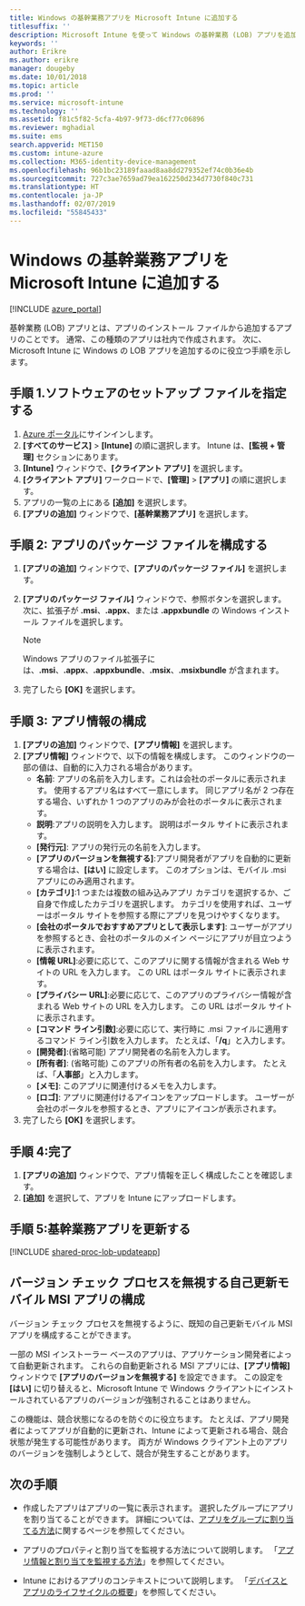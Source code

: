 ```yaml
---
title: Windows の基幹業務アプリを Microsoft Intune に追加する
titlesuffix: ''
description: Microsoft Intune を使って Windows の基幹業務 (LOB) アプリを追加する方法について説明します。
keywords: ''
author: Erikre
ms.author: erikre
manager: dougeby
ms.date: 10/01/2018
ms.topic: article
ms.prod: ''
ms.service: microsoft-intune
ms.technology: ''
ms.assetid: f81c5f82-5cfa-4b97-9f73-d6cf77c06896
ms.reviewer: mghadial
ms.suite: ems
search.appverid: MET150
ms.custom: intune-azure
ms.collection: M365-identity-device-management
ms.openlocfilehash: 96b1bc23189faaad8aa8dd279352ef74c0b36e4b
ms.sourcegitcommit: 727c3ae7659ad79ea162250d234d7730f840c731
ms.translationtype: HT
ms.contentlocale: ja-JP
ms.lasthandoff: 02/07/2019
ms.locfileid: "55845433"
---
```

# <a name="add-a-windows-line-of-business-app-to-microsoft-intune"></a>Windows の基幹業務アプリを Microsoft Intune に追加する

[!INCLUDE [azure_portal](./includes/azure_portal.md)]

基幹業務 (LOB) アプリとは、アプリのインストール ファイルから追加するアプリのことです。 通常、この種類のアプリは社内で作成されます。 次に、Microsoft Intune に Windows の LOB アプリを追加するのに役立つ手順を示します。

## <a name="step-1-specify-the-software-setup-file"></a>手順 1.ソフトウェアのセットアップ ファイルを指定する

1. [Azure ポータル](https://portal.azure.com)にサインインします。
2. **[すべてのサービス]** > **[Intune]** の順に選択します。 Intune は、**[監視 + 管理]** セクションにあります。
3. **[Intune]** ウィンドウで、**[クライアント アプリ]** を選択します。
4. **[クライアント アプリ]** ワークロードで、**[管理]** > **[アプリ]** の順に選択します。
5. アプリの一覧の上にある **[追加]** を選択します。
6. **[アプリの追加]** ウィンドウで、**[基幹業務アプリ]** を選択します。

## <a name="step-2-configure-the-app-package-file"></a>手順 2: アプリのパッケージ ファイルを構成する

1. **[アプリの追加]** ウィンドウで、**[アプリのパッケージ ファイル]** を選択します。
2. **[アプリのパッケージ ファイル]** ウィンドウで、参照ボタンを選択します。 次に、拡張子が **.msi**、**.appx**、または **.appxbundle** の Windows インストール ファイルを選択します。

    > [!NOTE]
    > Windows アプリのファイル拡張子には、**.msi**、**.appx**、**.appxbundle**、**.msix**、**.msixbundle** が含まれます。  

1. 完了したら **[OK]** を選択します。


## <a name="step-3-configure-app-information"></a>手順 3: アプリ情報の構成

1. **[アプリの追加]** ウィンドウで、**[アプリ情報]** を選択します。
2. **[アプリ情報]** ウィンドウで、以下の情報を構成します。 このウィンドウの一部の値は、自動的に入力される場合があります。
    - **名前**: アプリの名前を入力します。これは会社のポータルに表示されます。 使用するアプリ名はすべて一意にします。 同じアプリ名が 2 つ存在する場合、いずれか 1 つのアプリのみが会社のポータルに表示されます。
    - **説明**:アプリの説明を入力します。 説明はポータル サイトに表示されます。
    - **[発行元]**: アプリの発行元の名前を入力します。
    - **[アプリのバージョンを無視する]**:アプリ開発者がアプリを自動的に更新する場合は、**[はい]** に設定します。 このオプションは、モバイル .msi アプリにのみ適用されます。
    - **[カテゴリ]**:1 つまたは複数の組み込みアプリ カテゴリを選択するか、ご自身で作成したカテゴリを選択します。 カテゴリを使用すれば、ユーザーはポータル サイトを参照する際にアプリを見つけやすくなります。
    - **[会社のポータルでおすすめアプリとして表示します]**: ユーザーがアプリを参照するとき、会社のポータルのメイン ページにアプリが目立つように表示されます。
    - **[情報 URL]**:必要に応じて、このアプリに関する情報が含まれる Web サイトの URL を入力します。 この URL はポータル サイトに表示されます。
    - **[プライバシー URL]**:必要に応じて、このアプリのプライバシー情報が含まれる Web サイトの URL を入力します。 この URL はポータル サイトに表示されます。
    - **[コマンド ライン引数]**:必要に応じて、実行時に .msi ファイルに適用するコマンド ライン引数を入力します。 たとえば、「**/q**」と入力します。
    - **[開発者]**:(省略可能) アプリ開発者の名前を入力します。
    - **[所有者]**: (省略可能) このアプリの所有者の名前を入力します。 たとえば、「**人事部**」と入力します。
    - **[メモ]**: このアプリに関連付けるメモを入力します。
    - **[ロゴ]**: アプリに関連付けるアイコンをアップロードします。 ユーザーが会社のポータルを参照するとき、アプリにアイコンが表示されます。
3. 完了したら **[OK]** を選択します。

## <a name="step-4-finish-up"></a>手順 4:完了

1. **[アプリの追加]** ウィンドウで、アプリ情報を正しく構成したことを確認します。
2. **[追加]** を選択して、アプリを Intune にアップロードします。

## <a name="step-5-update-a-line-of-business-app"></a>手順 5:基幹業務アプリを更新する

[!INCLUDE [shared-proc-lob-updateapp](./includes/shared-proc-lob-updateapp.md)]

## <a name="configure-a-self-updating-mobile-msi-app-to-ignore-the-version-check-process"></a>バージョン チェック プロセスを無視する自己更新モバイル MSI アプリの構成

バージョン チェック プロセスを無視するように、既知の自己更新モバイル MSI アプリを構成することができます。 

一部の MSI インストーラー ベースのアプリは、アプリケーション開発者によって自動更新されます。 これらの自動更新される MSI アプリには、**[アプリ情報]** ウィンドウで **[アプリのバージョンを無視する]** を設定できます。 この設定を **[はい]** に切り替えると、Microsoft Intune で Windows クライアントにインストールされているアプリのバージョンが強制されることはありません。 

この機能は、競合状態になるのを防ぐのに役立ちます。 たとえば、アプリ開発者によってアプリが自動的に更新され、Intune によって更新される場合、競合状態が発生する可能性があります。 両方が Windows クライアント上のアプリのバージョンを強制しようとして、競合が発生することがあります。

## <a name="next-steps"></a>次の手順

- 作成したアプリはアプリの一覧に表示されます。 選択したグループにアプリを割り当てることができます。 詳細については、[アプリをグループに割り当てる方法](apps-deploy.md)に関するページを参照してください。

- アプリのプロパティと割り当てを監視する方法について説明します。 「[アプリ情報と割り当てを監視する方法](apps-monitor.md)」を参照してください。

- Intune におけるアプリのコンテキストについて説明します。 「[デバイスとアプリのライフサイクルの概要](introduction-device-app-lifecycles.md)」を参照してください。
